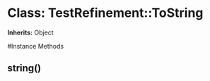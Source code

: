 # Class: TestRefinement::ToString
**Inherits:** Object
    




#Instance Methods
## string() [](#method-i-string)

